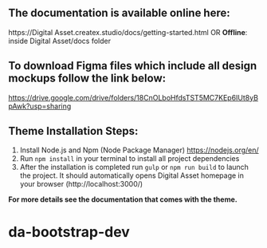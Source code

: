 ## The documentation is available online here:
https://Digital Asset.createx.studio/docs/getting-started.html
OR
**Offline**: inside Digital Asset/docs folder

## To download Figma files which include all design mockups follow the link below:
https://drive.google.com/drive/folders/18CnOLboHfdsTST5MC7KEp6IUt8yBpAwk?usp=sharing

## Theme Installation Steps:
1. Install Node.js and Npm (Node Package Manager)
https://nodejs.org/en/
2. Run `npm install` in your terminal to install all project dependencies
3. After the installation is completed run `gulp` or `npm run build` to launch the project. It should automatically opens Digital Asset homepage in your browser (http://localhost:3000/)

**For more details see the documentation that comes with the theme.**
# da-bootstrap-dev
